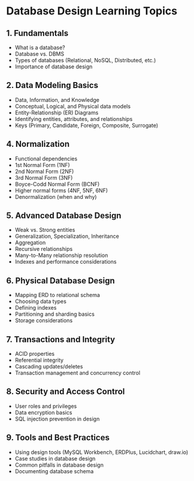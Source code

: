 # Database Design Learning Topics

## 1. Fundamentals
- What is a database?
- Database vs. DBMS
- Types of databases (Relational, NoSQL, Distributed, etc.)
- Importance of database design

## 2. Data Modeling Basics
- Data, Information, and Knowledge
- Conceptual, Logical, and Physical data models
- Entity-Relationship (ER) Diagrams
- Identifying entities, attributes, and relationships
- Keys (Primary, Candidate, Foreign, Composite, Surrogate)

## 4. Normalization
- Functional dependencies
- 1st Normal Form (1NF)
- 2nd Normal Form (2NF)
- 3rd Normal Form (3NF)
- Boyce-Codd Normal Form (BCNF)
- Higher normal forms (4NF, 5NF, 6NF)
- Denormalization (when and why)

## 5. Advanced Database Design
- Weak vs. Strong entities
- Generalization, Specialization, Inheritance
- Aggregation
- Recursive relationships
- Many-to-Many relationship resolution
- Indexes and performance considerations

## 6. Physical Database Design
- Mapping ERD to relational schema
- Choosing data types
- Defining indexes
- Partitioning and sharding basics
- Storage considerations

## 7. Transactions and Integrity
- ACID properties
- Referential integrity
- Cascading updates/deletes
- Transaction management and concurrency control

## 8. Security and Access Control
- User roles and privileges
- Data encryption basics
- SQL injection prevention in design

## 9. Tools and Best Practices
- Using design tools (MySQL Workbench, ERDPlus, Lucidchart, draw.io)
- Case studies in database design
- Common pitfalls in database design
- Documenting database schema
